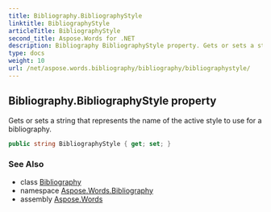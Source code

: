 ```yaml
---
title: Bibliography.BibliographyStyle
linktitle: BibliographyStyle
articleTitle: BibliographyStyle
second_title: Aspose.Words for .NET
description: Bibliography BibliographyStyle property. Gets or sets a string that represents the name of the active style to use for a bibliography in C#.
type: docs
weight: 10
url: /net/aspose.words.bibliography/bibliography/bibliographystyle/
---
```

## Bibliography.BibliographyStyle property

Gets or sets a string that represents the name of the active style to use for a bibliography.

```csharp
public string BibliographyStyle { get; set; }
```

### See Also

* class [Bibliography](../)
* namespace [Aspose.Words.Bibliography](../../../aspose.words.bibliography/)
* assembly [Aspose.Words](../../../)
